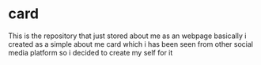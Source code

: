 # card
This is the repository that just stored about me as an webpage basically i created as a simple about me card which i has been seen from other social media platform so i decided to create my self for it

